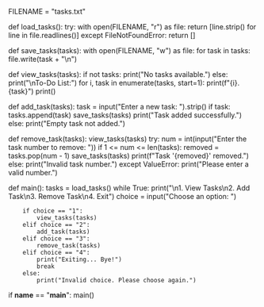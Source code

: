 FILENAME = "tasks.txt"

def load_tasks():
    try:
        with open(FILENAME, "r") as file:
            return [line.strip() for line in file.readlines()]
    except FileNotFoundError:
        return []

def save_tasks(tasks):
    with open(FILENAME, "w") as file:
        for task in tasks:
            file.write(task + "\n")

def view_tasks(tasks):
    if not tasks:
        print("No tasks available.")
    else:
        print("\nTo-Do List:")
        for i, task in enumerate(tasks, start=1):
            print(f"{i}. {task}")
        print()

def add_task(tasks):
    task = input("Enter a new task: ").strip()
    if task:
        tasks.append(task)
        save_tasks(tasks)
        print("Task added successfully.")
    else:
        print("Empty task not added.")

def remove_task(tasks):
    view_tasks(tasks)
    try:
        num = int(input("Enter the task number to remove: "))
        if 1 <= num <= len(tasks):
            removed = tasks.pop(num - 1)
            save_tasks(tasks)
            print(f"Task '{removed}' removed.")
        else:
            print("Invalid task number.")
    except ValueError:
        print("Please enter a valid number.")

def main():
    tasks = load_tasks()
    while True:
        print("\n1. View Tasks\n2. Add Task\n3. Remove Task\n4. Exit")
        choice = input("Choose an option: ")

        if choice == "1":
            view_tasks(tasks)
        elif choice == "2":
            add_task(tasks)
        elif choice == "3":
            remove_task(tasks)
        elif choice == "4":
            print("Exiting... Bye!")
            break
        else:
            print("Invalid choice. Please choose again.")

if __name__ == "__main__":
    main()
